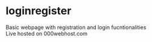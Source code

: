 # loginregister
Basic webpage with registration and login fucntionalities <br/>
Live hosted on 000webhost.com

